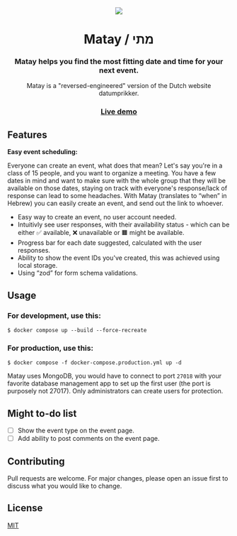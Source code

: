 <div align="center">
 <img src="https://i.imgur.com/R1oaS9R.png" />

# Matay / מתי

### Matay helps you find the most fitting date and time for your next event.

Matay is a "reversed-engineered" version of the Dutch website datumprikker.

### [Live demo](https://matay.ofekasido.xyz/)

</div>

## Features

**Easy event scheduling:**

Everyone can create an event, what does that mean? Let's say you're in a class of 15 people, and you want to organize a meeting. You have a few dates in mind and want to make sure with the whole group that they will be available on those dates, staying on track with everyone's response/lack of response can lead to some headaches.
With Matay (translates to “when” in Hebrew) you can easily create an event, and send out the link to whoever.

- Easy way to create an event, no user account needed.
- Intuitivly see user responses, with their availability status - which can be either ✅ available, ❌ unavailable or 🟧 might be available.
- Progress bar for each date suggested, calculated with the user responses.
- Ability to show the event IDs you've created, this was achieved using local storage.
- Using “zod” for form schema validations.

## Usage

### For development, use this:

```docker
$ docker compose up --build --force-recreate
```

### For production, use this:

```docker
$ docker compose -f docker-compose.production.yml up -d
```

Matay uses MongoDB, you would have to connect to port `27018` with your favorite database management app to set up the first user (the port is purposely not 27017).
Only administrators can create users for protection.

## Might to-do list

- [ ] Show the event type on the event page.
- [ ] Add ability to post comments on the event page.

## Contributing

Pull requests are welcome. For major changes, please open an issue first to discuss what you would like to change.

## License

[MIT](https://choosealicense.com/licenses/mit/)
